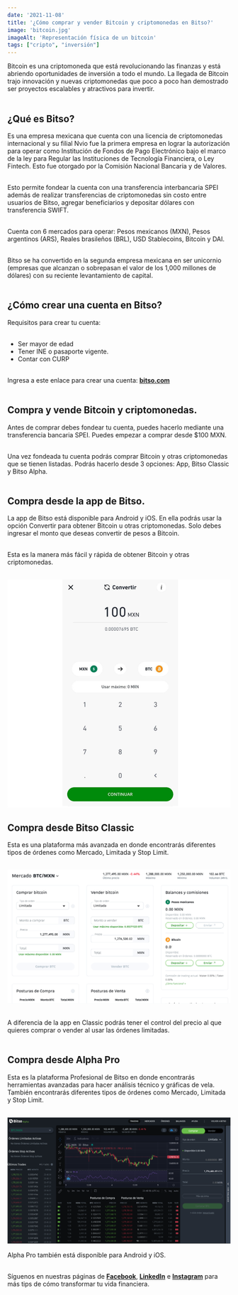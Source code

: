 ```yaml
--- 
date: '2021-11-08' 
title: '¿Cómo comprar y vender Bitcoin y criptomonedas en Bitso?' 
image: 'bitcoin.jpg'
imageAlt: 'Representación física de un bitcoin'
tags: ["cripto", "inversión"]
--- 
```


Bitcoin es una criptomoneda que está revolucionando las finanzas y está abriendo oportunidades de inversión a todo el mundo. La llegada de Bitcoin trajo innovación y nuevas criptomonedas que poco a poco han demostrado ser proyectos escalables y atractivos para invertir. <br/><br/>

## ¿Qué es Bitso?

Es una empresa mexicana que cuenta con una licencia de criptomonedas internacional y su filial Nvio fue la primera empresa en lograr la autorización para operar como Institución de Fondos de Pago Electrónico bajo el marco de la ley para Regular las Instituciones de Tecnología Financiera, o Ley Fintech. Esto fue otorgado por la Comisión Nacional Bancaria y de Valores. <br/><br/>

Esto permite fondear la cuenta con una transferencia interbancaria SPEI además de realizar transferencias de criptomonedas sin costo entre usuarios de Bitso, agregar beneficiarios y depositar dólares con transferencia SWIFT. <br/><br/>

Cuenta con 6 mercados para operar: Pesos mexicanos (MXN), Pesos argentinos (ARS), Reales brasileños (BRL), USD Stablecoins, Bitcoin y DAI. <br/><br/>

Bitso se ha convertido en la segunda empresa mexicana en ser unicornio (empresas que alcanzan o sobrepasan el valor de los 1,000 millones de dólares) con su reciente levantamiento de capital. <br/><br/>

## ¿Cómo crear una cuenta en Bitso?

Requisitos para crear tu cuenta: <br/><br/>
+ Ser mayor de edad
+ Tener INE o pasaporte vigente. 
+ Contar con CURP <br/><br/>

Ingresa a este enlace para crear una cuenta: **[bitso.com](https://www.bitso.com)** <br/><br/>

## Compra y vende Bitcoin y criptomonedas.

Antes de comprar debes fondear tu cuenta, puedes hacerlo mediante una transferencia bancaria SPEI. Puedes empezar a comprar desde $100 MXN. <br/><br/>

Una vez fondeada tu cuenta podrás comprar Bitcoin y otras criptomonedas que se tienen listadas. Podrás hacerlo desde 3 opciones: App, Bitso Classic y Bitso Alpha. <br/><br/>

## Compra desde la app de Bitso.

La app de Bitso está disponible para Android y iOS. En ella podrás usar la opción Convertir para obtener Bitcoin u otras criptomonedas. Solo debes ingresar el monto que deseas convertir de pesos a Bitcoin. <br/><br/>

Esta es la manera más fácil y rápida de obtener Bitcoin y otras criptomonedas. <br/><br/>

![Comprar Bitcoin desde la app de Bitso](bitsoapp.png) <br/>

## Compra desde Bitso Classic
Esta es una plataforma más avanzada en donde encontrarás diferentes tipos de órdenes como Mercado, Limitada y Stop Limit. <br/><br/>

![Comprar Bitcoin desde Bitso Classic](bitsoclassic.png) 
<br/><br/>

A diferencia de la app en Classic podrás tener el control del precio al que quieres comprar o vender al usar las órdenes limitadas. <br/><br/>

## Compra desde Alpha Pro

Esta es la plataforma Profesional de Bitso en donde encontrarás herramientas avanzadas para hacer análisis técnico y gráficas de vela. También encontrarás diferentes tipos de órdenes como Mercado, Limitada y Stop Limit. <br/><br/>

![Comprar Bitcoin desde Alpha Pro](alphapro.png)
<br/>

Alpha Pro también está disponible para Android y iOS. <br/><br/>

Síguenos en nuestras páginas de **[Facebook](https://facebook.com/oasisfinanciero)**, **[LinkedIn](https://www.linkedin.com/company/oasisfinanciero/)** e **[Instagram](https://www.instagram.com/oasis_financiero/)** para más tips de cómo transformar tu vida financiera.